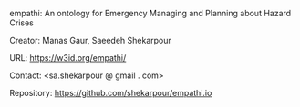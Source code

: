 empathi: An ontology for Emergency Managing and Planning about Hazard Crises

Creator: Manas Gaur, Saeedeh Shekarpour

URL: https://w3id.org/empathi/

Contact: <sa.shekarpour @ gmail . com>

Repository: https://github.com/shekarpour/empathi.io
